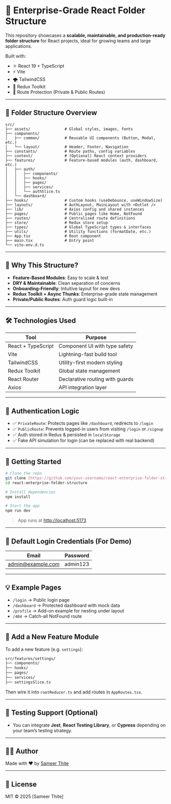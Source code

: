 
# 🚀 Enterprise-Grade React Folder Structure

This repository showcases a **scalable, maintainable, and production-ready folder structure** for React projects, ideal for growing teams and large applications.

Built with:
- ⚛️ React 19 + TypeScript
- ⚡ Vite
- 🌪️ TailwindCSS
- 🎯 Redux Toolkit
- 🔐 Route Protection (Private & Public Routes)

---

## 📁 Folder Structure Overview

```
src/
├── assets/               # Global styles, images, fonts
├── components/
│   ├── common/           # Reusable UI components (Button, Modal, etc.)
│   └── layout/           # Header, Footer, Navigation
├── constants/            # Route paths, config variables
├── context/              # (Optional) React context providers
├── features/             # Feature-based modules (auth, dashboard, etc.)
│   ├── auth/
│   │   ├── components/
│   │   ├── hooks/
│   │   ├── pages/
│   │   ├── services/
│   │   └── authSlice.ts
│   └── dashboard/
├── hooks/                # Custom hooks (useDebounce, useWindowSize)
├── layouts/              # AuthLayout, MainLayout with <Outlet />
├── lib/                  # Axios config and shared instances
├── pages/                # Public pages like Home, NotFound
├── routes/               # Centralized route definitions
├── store/                # Redux store setup
├── types/                # Global TypeScript types & interfaces
├── utils/                # Utility functions (formatDate, etc.)
├── App.tsx               # Root component
├── main.tsx              # Entry point
└── vite-env.d.ts
```

---

## 🧠 Why This Structure?

- **Feature-Based Modules**: Easy to scale & test
- **DRY & Maintainable**: Clean separation of concerns
- **Onboarding-Friendly**: Intuitive layout for new devs
- **Redux Toolkit + Async Thunks**: Enterprise-grade state management
- **Private/Public Routes**: Auth guard logic built-in

---

## 🛠️ Technologies Used

| Tool               | Purpose                              |
|--------------------|--------------------------------------|
| React + TypeScript | Component UI with type safety        |
| Vite               | Lightning-fast build tool            |
| TailwindCSS        | Utility-first modern styling         |
| Redux Toolkit      | Global state management              |
| React Router       | Declarative routing with guards      |
| Axios              | API integration layer                |

---

## 🔐 Authentication Logic

- ✅ `PrivateRoute`: Protects pages like `/dashboard`, redirects to `/login`
- ✅ `PublicRoute`: Prevents logged-in users from visiting `/login` or `/signup`
- ✅ Auth stored in Redux & persisted in `localStorage`
- ✅ Fake API simulation for login (can be replaced with real backend)

---

## 🚦 Getting Started

```bash
# Clone the repo
git clone [https://github.com/your-username/react-enterprise-folder-structure.git](https://github.com/TheJavaScriptDojoOfficial/Enterprise-Grade-React-App.git)
cd react-enterprise-folder-structure

# Install dependencies
npm install

# Start the app
npm run dev
```

> App runs at [http://localhost:5173](http://localhost:5173)

---

## 🔐 Default Login Credentials (For Demo)

| Email              | Password    |
|-------------------|-------------|
| admin@example.com | admin123    |

---

## 💡 Example Pages

- `/login` → Public login page
- `/dashboard` → Protected dashboard with mock data
- `/profile` → Add-on example for nesting under layout
- `/404` → Catch-all NotFound route

---

## 📂 Add a New Feature Module

To add a new feature (e.g. `settings`):
```bash
src/features/settings/
├── components/
├── hooks/
├── pages/
├── services/
├── settingsSlice.ts
```

Then wire it into `rootReducer.ts` and add routes in `AppRoutes.tsx`.

---

## 🧪 Testing Support (Optional)

- You can integrate **Jest**, **React Testing Library**, or **Cypress** depending on your team’s testing strategy.

---

## 👨‍💻 Author

Made with ❤️ by [Sameer Thite](https://github.com/TheJavaScriptDojoOfficial)

---

## 📄 License

MIT © 2025 [Sameer Thite]
